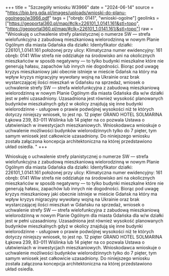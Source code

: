 +++
title = "Szczegóły wniosku W3966"
date = "2024-06-14"
source = "https://bip.brg.gda.pl/images/uploads/wnioski-do-planu-ogolnego/w3966.pdf"
tags = ["obręb: 0141", "wnioski-ogolne"]
geolinks = ["https://geoportal360.pl/map/#clk=226101_1.0141.161&stl=topo", "https://geoportal360.pl/map/#clk=226101_1.0141.161/&stl=topo"]
raw = "Wnioskuję o uchwalenie strefy planistycznej o numerze SW — strefa wielofunkcyjna z zabudową mieszkaniową wielorodzinną w nowym Planie Ogólnym dla miasta Gdańska dla działki: Identyfikator działki: 226101_1.0141.161 położonej przy ulicy: Klimatyczna numer ewidencyjny: 161 obręb: 0141 Wliw strefa nie oddziałuje na środowisko ani na okolicznych mieszkańców w sposób negatywny — to tylko budynki mieszkalne które nie generują hałasu, zapachów lub innych nie dogodności. Biorąc pod uwagę kryzys mieszkaniowy jaki obecnie istnieje w mieście Gdańsk na który ma wpływ kryzys migracyjny wywołany wojną na Ukrainie oraz brak wystarczającej ilości mieszkań w Gdańsku na sprzedaż, wniosek o uchwalenie strefy SW — strefa wielofunkcyjna z zabudową mieszkaniową wielorodzinną w nowym Planie Ogólnym dla miasta Gdańska dla w/w działki jest w pełni uzasadniony. Uzasadniona jest również wysokość planowanych budynków mieszkalnych gdyż w okolicy znajdują się inne budynki wielorodzinne - usługowe o prawie podwójnej wysokości niż te których dotyczy niniejszy wniosek, to jest np. 12 pięter GRANO HOTEL SOLMARINA Łąkowa 239, 83-011 Wiślinka lub 14 pięter na co pozwala Ustawa o ułatwieniach w inwestycjach mieszkaniowych. Wnioskodawca wnioskuje o uchwalenie możliwości budynków wielorodzinnych tylko do 7 pięter, tym samym wniosek jest całkowicie uzasadniony. Do niniejszego wniosku została załączona koncepcja architektoniczna na której przedstawiono układ osiedla. "
+++

Wnioskuję o uchwalenie strefy planistycznej o numerze SW — strefa wielofunkcyjna z zabudową
mieszkaniową wielorodzinną w nowym Planie Ogólnym dla miasta Gdańska dla działki:
Identyfikator działki: 226101_1.0141.161
położonej przy ulicy: Klimatyczna
numer ewidencyjny: 161
obręb: 0141
Wliw strefa nie oddziałuje na środowisko ani na okolicznych mieszkańców w sposób negatywny — to tylko
budynki mieszkalne które nie generują hałasu, zapachów lub innych nie dogodności.
Biorąc pod uwagę kryzys mieszkaniowy jaki obecnie istnieje w mieście Gdańsk na który ma wpływ kryzys
migracyjny wywołany wojną na Ukrainie oraz brak wystarczającej ilości mieszkań w Gdańsku na sprzedaż,
wniosek o uchwalenie strefy SW — strefa wielofunkcyjna z zabudową mieszkaniową wielorodzinną w
nowym Planie Ogólnym dla miasta Gdańska dla w/w działki jest w pełni uzasadniony. Uzasadniona jest
również wysokość planowanych budynków mieszkalnych gdyż w okolicy znajdują się inne budynki
wielorodzinne - usługowe o prawie podwójnej wysokości niż te których dotyczy niniejszy wniosek, to jest np.
12 pięter GRANO HOTEL SOLMARINA Łąkowa 239, 83-011 Wiślinka lub 14 pięter na co pozwala Ustawa
o ułatwieniach w inwestycjach mieszkaniowych. Wnioskodawca wnioskuje o uchwalenie możliwości
budynków wielorodzinnych tylko do 7 pięter, tym samym wniosek jest całkowicie uzasadniony. Do
niniejszego wniosku została załączona koncepcja architektoniczna na której przedstawiono układ
osiedla.




